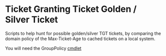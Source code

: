 # Ticket Granting Ticket Golden / Silver Ticket

Scripts to help hunt for possible golden/silver TGT tickets, by comparing the domain policy of the Max-Ticket-Age to cached tickets on a local system.

You will need the GroupPolicy [cmdlet](https://technet.microsoft.com/en-us/library/dd378937(WS.10).aspx)

